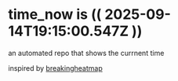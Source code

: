 # time_now is (( 2025-09-14T19:15:00.547Z ))

an automated repo that shows the currnent time

inspired by [breakingheatmap](https://github.com/breakingheatmap/breakingheatmap)